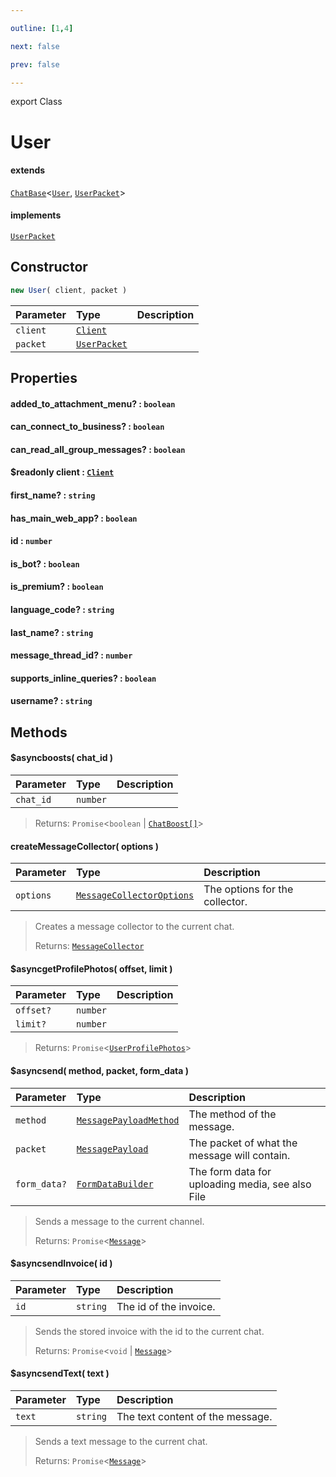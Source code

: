 ```yaml
---

outline: [1,4]

next: false

prev: false

---
```


export Class
# User
#### extends
 [`ChatBase`](./ChatBase.md)<[`User`](./User.md), [`UserPacket`](../interfaces/UserPacket.md)>
#### implements
 [`UserPacket`](../interfaces/UserPacket.md)

## Constructor
 ```ts
 new User( client, packet )
 ```
 
 | Parameter | Type | Description |
| :--- | :--- | :--- |
| `client` | [`Client`](./Client.md) | |
| `packet` | [`UserPacket`](../interfaces/UserPacket.md) | |

## Properties

#### added_to_attachment_menu? : `boolean`

#### can_connect_to_business? : `boolean`

#### can_read_all_group_messages? : `boolean`

#### $readonly client : [`Client`](./Client.md)

#### first_name? : `string`

#### has_main_web_app? : `boolean`

#### id : `number`

#### is_bot? : `boolean`

#### is_premium? : `boolean`

#### language_code? : `string`

#### last_name? : `string`

#### message_thread_id? : `number`

#### supports_inline_queries? : `boolean`

#### username? : `string`

## Methods

#### $asyncboosts( chat_id )
| Parameter | Type | Description |
| :--- | :--- | :--- |
| `chat_id` | `number` | |
> 
> 
> Returns: `Promise`<`boolean` \| [`ChatBoost[]`](./ChatBoost.md)>

#### createMessageCollector( options )
| Parameter | Type | Description |
| :--- | :--- | :--- |
| `options` | [`MessageCollectorOptions`](../interfaces/MessageCollectorOptions.md) | The options for the collector. |
> Creates a message collector to the current chat.
> 
> Returns: [`MessageCollector`](./MessageCollector.md)

#### $asyncgetProfilePhotos( offset, limit )
| Parameter | Type | Description |
| :--- | :--- | :--- |
| `offset?` | `number` | |
| `limit?` | `number` | |
> 
> 
> Returns: `Promise`<[`UserProfilePhotos`](../interfaces/UserProfilePhotos.md)>

#### $asyncsend( method, packet, form_data )
| Parameter | Type | Description |
| :--- | :--- | :--- |
| `method` | [`MessagePayloadMethod`](../enumerations/MessagePayloadMethod.md) | The method of the message. |
| `packet` | [`MessagePayload`](../type-aliases/MessagePayload.md) | The packet of what the message will contain. |
| `form_data?` | [`FormDataBuilder`](./FormDataBuilder.md) | The form data for uploading media, see also File |
> Sends a message to the current channel.
> 
> Returns: `Promise`<[`Message`](./Message.md)>

#### $asyncsendInvoice( id )
| Parameter | Type | Description |
| :--- | :--- | :--- |
| `id` | `string` | The id of the invoice. |
> Sends the stored invoice with the id to the current chat.
> 
> Returns: `Promise`<`void` \| [`Message`](./Message.md)>

#### $asyncsendText( text )
| Parameter | Type | Description |
| :--- | :--- | :--- |
| `text` | `string` | The text content of the message. |
> Sends a text message to the current chat.
> 
> Returns: `Promise`<[`Message`](./Message.md)>
